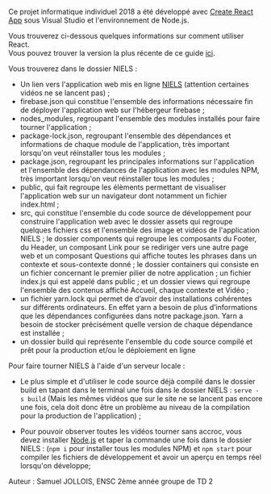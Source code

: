 Ce projet informatique individuel 2018 a été développé avec [Create React App](https://github.com/facebookincubator/create-react-app) sous Visual Studio et l'environnement de Node.js.

Vous trouverez ci-dessous quelques informations sur comment utiliser React.<br>
Vous pouvez trouver la version la plus récente de ce guide [ici](https://github.com/facebookincubator/create-react-app/blob/master/packages/react-scripts/template/README.md).

Vous trouverez dans le dossier NIELS : 

- Un lien vers l'application web mis en ligne [NIELS](https://niels.ovh) (attention certaines vidéos ne se lancent pas) ;
- firebase.json qui constitue l'ensemble des informations nécessaire fin de déployer l'application web sur l'hébergeur firebase ;
- nodes_modules, regroupant l'ensemble des modules installés pour faire tourner l'application ;
- package-lock.json, regroupant l'ensemble des dépendances et informations de chaque module de l'application, très important lorsqu'on veut réinstaller tous les modules ;
- package.json, regroupant les principales informations sur l'application et l'ensemble des dépendances de l'application avec les modules NPM, très important lorsqu'on veut réinstaller tous les modules ;
- public, qui fait regroupe les élèments permettant de visualiser l'application web sur un navigateur dont notamment un fichier index.html ;
- src, qui constitue l'ensemble du code source de développement pour construire l'application web avec le dossier assets qui regroupe quelques fichiers css et l'ensemble des image et vidéos de l'application NIELS ; le dossier components qui regroupe les composants du Footer, du Header, un composant Link pour se rediriger vers une autre page web et un composant Questions qui affiche toutes les phrases dans un contexte et sous-contexte donné ; le dossier containers qui consiste en un fichier concernant le premier pilier de notre application ; un fichier index.js qui est appelé dans public ; et un dossier views qui regroupe l'ensemble des contenus affiché Accueil, chaque contexte et Vidéo ;
- un fichier yarn.lock qui permet de d’avoir des installations cohérentes sur différents ordinateurs. En effet yarn a besoin de plus d’informations que les dépendances configurées dans notre package.json. Yarn a besoin de stocker précisément quelle version de chaque dépendance est installée ;
- un dossier build qui représente l'ensemble du code source compilé et prêt pour la production et/ou le déploiement en ligne

Pour faire tourner NIELS à l'aide d'un serveur locale :

- Le plus simple et d'utiliser le code source déjà compilé dans le dossier build en tapant dans le terminal une fois dans le dossier NIELS : `serve -s build` (Mais les mêmes vidéos que sur le site ne se lancent pas encore une fois, cela doit donc être un problème au niveau de la compilation pour la production de l'application) ;

- Pour pouvoir observer toutes les vidéos tourner sans accroc, vous devez installer [Node.js](https://nodejs.org/fr/) et taper la commande une fois dans le dossier NIELS : (`npm i` pour installer tous les modules NPM) et `npm start` pour compiler les fichiers de développement et avoir un aperçu en temps réel lorsqu'on développe;

Auteur : Samuel JOLLOIS, ENSC 2ème année groupe de TD 2


